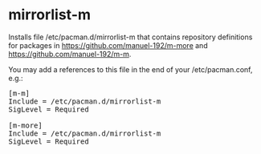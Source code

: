 # mirrorlist-m

Installs file /etc/pacman.d/mirrorlist-m that contains
repository definitions for packages in
https://github.com/manuel-192/m-more and https://github.com/manuel-192/m-m.

You may add a references to this file in the end of your /etc/pacman.conf, e.g.:
<pre>
[m-m]
Include = /etc/pacman.d/mirrorlist-m
SigLevel = Required

[m-more]
Include = /etc/pacman.d/mirrorlist-m
SigLevel = Required
</pre>
